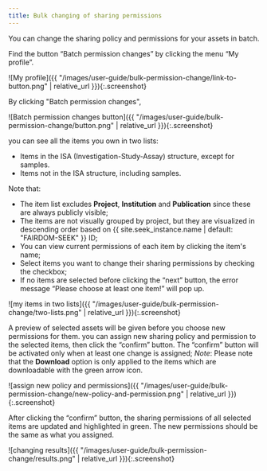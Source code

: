 ```yaml
---
title: Bulk changing of sharing permissions
---
```



You can change the sharing policy and permissions for your assets in batch.

Find the button “Batch permission changes” by clicking the menu “My profile”.

![My profile]({{ "/images/user-guide/bulk-permission-change/link-to-button.png" | relative_url }}){:.screenshot}

By clicking "Batch permission changes",

![Batch permission changes button]({{ "/images/user-guide/bulk-permission-change/button.png" | relative_url }}){:.screenshot}

you can see all the items you own in two lists:
* Items in the ISA (Investigation-Study-Assay) structure, except for samples.
* Items not in the ISA structure, including samples.

Note that:
* The item list excludes **Project**, **Institution** and **Publication** since these are always publicly visible;
* The items are not visually grouped by project, but they are visualized in descending order based on {{ site.seek_instance.name | default: "FAIRDOM-SEEK" }} ID;
* You can view current permissions of each item by clicking the item's name;
* Select items you want to change their sharing permissions by checking the checkbox;
* If no items are selected before clicking the “next” button, the error message “Please choose at least one item!” will pop up.

![my items in two lists]({{ "/images/user-guide/bulk-permission-change/two-lists.png" | relative_url }}){:.screenshot}

A preview of selected assets will be given before you choose new permissions for them. you can assign new sharing policy and permission to the selected items, then click the “confirm” button. The “confirm” button will be activated only when at least one change is assigned;
*Note*: Please note that the **Download** option is only applied to the items which are downloadable with the green arrow icon.

![assign new policy and permissions]({{ "/images/user-guide/bulk-permission-change/new-policy-and-permission.png" | relative_url }}){:.screenshot}

After clicking the “confirm” button, the sharing permissions of all selected items are updated and highlighted in green. The new permissions should be the same as what you assigned.

![changing results]({{ "/images/user-guide/bulk-permission-change/results.png" | relative_url }}){:.screenshot}





